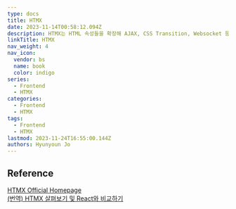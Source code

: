 ```yaml
---
type: docs
title: HTMX
date: 2023-11-14T00:58:12.094Z
description: HTMX는 HTML 속성들을 확장해 AJAX, CSS Transition, Websocket 등을 사용할 수 있는 라이브러리
linkTitle: HTMX
nav_weight: 4
nav_icon:
  vendor: bs
  name: book
  color: indigo
series:
  - Frontend
  - HTMX
categories:
  - Frontend
  - HTMX
tags:
  - Frontend
  - HTMX
lastmod: 2023-11-24T16:55:00.144Z
authors: Hyunyoun Jo
---
```


## Reference

[HTMX Official Homepage](https://htmx.org/)  
[(번역) HTMX 살펴보기 및 React와 비교하기](https://velog.io/@sehyunny/a-first-look-at-htmx-and-how-it-compares-to-react?utm_source=oneoneone)
